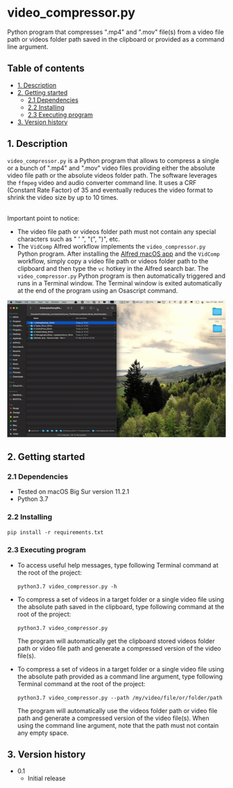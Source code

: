 # video_compressor.py<!-- omit in toc -->

Python program that compresses ".mp4" and ".mov" file(s) from a video file path or videos folder path saved in the clipboard or provided as a command line argument.

## Table of contents<!-- omit in toc -->

- [1. Description](#1-description)
- [2. Getting started](#2-getting-started)
  - [2.1 Dependencies](#21-dependencies)
  - [2.2 Installing](#22-installing)
  - [2.3 Executing program](#23-executing-program)
- [3. Version history](#3-version-history)

<!-- toc -->

## 1. Description

`video_compressor.py` is a Python program that allows to compress a single or a bunch of ".mp4" and ".mov" video files providing either the absolute video file path or the absolute videos folder path. The software leverages the `ffmpeg` video and audio converter command line. It uses a CRF (Constant Rate Factor) of 35 and eventually reduces the video format to shrink the video size by up to 10 times.

\
Important point to notice:

- The video file path or videos folder path must not contain any special characters such as " ' ", "(", ")", etc.
- The `VidComp` Alfred workflow implements the `video_compressor.py` Python program. After installing the [Alfred macOS app](https://www.alfredapp.com) and the `VidComp` workflow, simply copy a video file path or videos folder path to the clipboard and then type the `vc` hotkey in the Alfred search bar. The `video_compressor.py` Python program is then automatically triggered and runs in a Terminal window. The Terminal window is exited automatically at the end of the program using an Osascript command.
  
<p align="center">
	<img src="video_compressor.gif" alt="video_compressor-gif" style="width: 640px;"/>
</p>

## 2. Getting started

### 2.1 Dependencies

- Tested on macOS Big Sur version 11.2.1
- Python 3.7

### 2.2 Installing

`pip install -r requirements.txt`

### 2.3 Executing program

- To access useful help messages, type following Terminal command at the root of
  the project:
  
  `python3.7 video_compressor.py -h`

- To compress a set of videos in a target folder or a single video file using
  the absolute path saved in the clipboard, type following command at the root
  of the project:
  
  `python3.7 video_compressor.py`

  The program will automatically get the clipboard stored videos folder path or
  video file path and generate a compressed version of the video file(s).

- To compress a set of videos in a target folder or a single video file using
  the absolute path provided as a command line argument, type following Terminal
  command at the root of the project:
  
  `python3.7 video_compressor.py --path /my/video/file/or/folder/path`

  The program will automatically use the videos folder path or video file path
  and generate a compressed version of the video file(s). When using the command
  line argument, note that the path must not contain any empty space.

## 3. Version history

- 0.1
  - Initial release
